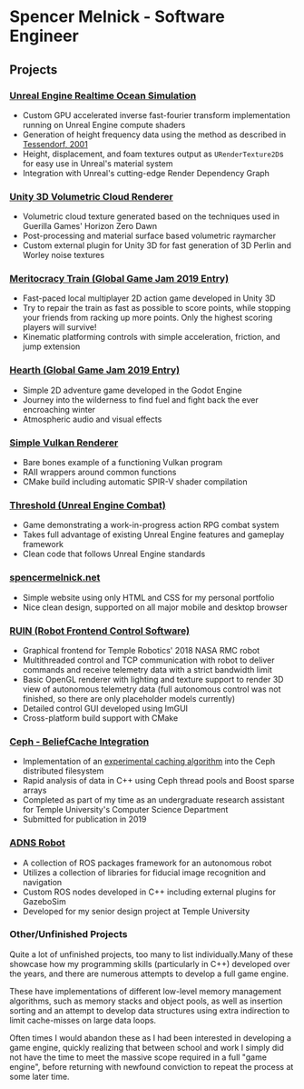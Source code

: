 # Spencer Melnick - Software Engineer

## Projects

### [Unreal Engine Realtime Ocean Simulation](https://github.com/spencer-melnick/VoidRoom/tree/OceanSim)

- Custom GPU accelerated inverse fast-fourier transform implementation running on Unreal Engine compute shaders
- Generation of height frequency data using the method as described in [Tessendorf, 2001](http://citeseerx.ist.psu.edu/viewdoc/download?doi=10.1.1.161.9102&rep=rep1&type=pdf)
- Height, displacement, and foam textures output as `URenderTexture2D`s for easy use in Unreal's material system
- Integration with Unreal's cutting-edge Render Dependency Graph

### [Unity 3D Volumetric Cloud Renderer](https://github.com/spencer-melnick/Chalice)

- Volumetric cloud texture generated based on the techniques used in Guerilla Games' Horizon Zero Dawn
- Post-processing and material surface based volumetric raymarcher
- Custom external plugin for Unity 3D for fast generation of 3D Perlin and Worley noise textures 

### [Meritocracy Train (Global Game Jam 2019 Entry)](https://github.com/BuiltInParris/The-Meritocracy-Train)

- Fast-paced local multiplayer 2D action game developed in Unity 3D
- Try to repair the train as fast as possible to score points, while stopping your friends from racking up more points. Only the highest scoring players will survive!
- Kinematic platforming controls with simple acceleration, friction, and jump extension

### [Hearth (Global Game Jam 2019 Entry)](https://github.com/spencer-melnick/hearth)

- Simple 2D adventure game developed in the Godot Engine
- Journey into the wilderness to find fuel and fight back the ever encroaching winter
- Atmospheric audio and visual effects

### [Simple Vulkan Renderer](https://github.com/spencer-melnick/simple-render)

- Bare bones example of a functioning Vulkan program
- RAII wrappers around common functions
- CMake build including automatic SPIR-V shader compilation

### [Threshold (Unreal Engine Combat)](https://github.com/spencer-melnick/Threshold)

- Game demonstrating a work-in-progress action RPG combat system
- Takes full advantage of existing Unreal Engine features and gameplay framework
- Clean code that follows Unreal Engine standards

### [spencermelnick.net](https://github.com/spencer-melnick/spencer-melnick.github.io)

- Simple website using only HTML and CSS for my personal portfolio
- Nice clean design, supported on all major mobile and desktop browser

### [RUIN (Robot Frontend Control Software)](https://gitlab.com/templerobotics1718/RUIN)

- Graphical frontend for Temple Robotics' 2018 NASA RMC robot
- Multithreaded control and TCP communication with robot to deliver commands and receive telemetry data with a strict bandwidth limit
- Basic OpenGL renderer with lighting and texture support to render 3D view of autonomous telemetry data (full autonomous control was not finished, so there are only placeholder models currently)
- Detailed control GUI developed using ImGUI
- Cross-platform build support with CMake 

### [Ceph - BeliefCache Integration](https://github.com/spencer-melnick/ceph)

- Implementation of an [experimental caching algorithm](https://www.usenix.org/sites/default/files/conference/protected-files/hotstorage17_slides_ramljak.pdf) into the Ceph distributed filesystem
- Rapid analysis of data in C++ using Ceph thread pools and Boost sparse arrays
- Completed as part of my time as an undergraduate research assistant for Temple University's Computer Science Department
- Submitted for publication in 2019

### [ADNS Robot](https://github.com/spencer-melnick/adns_robot)

- A collection of ROS packages framework for an autonomous robot
- Utilizes a collection of libraries for fiducial image recognition and navigation
- Custom ROS nodes developed in C++ including external plugins for GazeboSim
- Developed for my senior design project at Temple University

### Other/Unfinished Projects

Quite a lot of unfinished projects, too many to list individually.Many of these showcase how my programming skills (particularly in C++) developed over the years, and there are numerous attempts to develop a full game engine.

These have implementations of different low-level memory management algorithms, such as memory stacks and object pools, as well as insertion sorting and an attempt to develop data structures using extra indirection to limit cache-misses on large data loops.

Often times I would abandon these as I had been interested in developing a game engine, quickly realizing that between school and work I simply did not have the time to meet the massive scope required in a full "game engine", before returning with newfound conviction to repeat the process at some later time.
